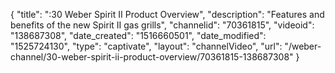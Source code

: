 {
    "title": ":30 Weber Spirit II Product Overview",
    "description": "Features and benefits of the new Spirit II gas grills",
    "channelid": "70361815",
    "videoid": "138687308",
    "date_created": "1516660501",
    "date_modified": "1525724130",
    "type": "captivate",
    "layout": "channelVideo",
    "url": "\/weber-channel\/30-weber-spirit-ii-product-overview\/70361815-138687308"
}